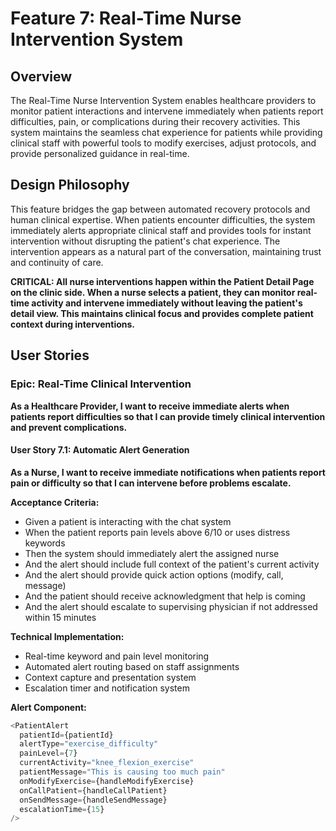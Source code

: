 # Feature 7: Real-Time Nurse Intervention System

## Overview

The Real-Time Nurse Intervention System enables healthcare providers to monitor patient interactions and intervene immediately when patients report difficulties, pain, or complications during their recovery activities. This system maintains the seamless chat experience for patients while providing clinical staff with powerful tools to modify exercises, adjust protocols, and provide personalized guidance in real-time.

## Design Philosophy

This feature bridges the gap between automated recovery protocols and human clinical expertise. When patients encounter difficulties, the system immediately alerts appropriate clinical staff and provides tools for instant intervention without disrupting the patient's chat experience. The intervention appears as a natural part of the conversation, maintaining trust and continuity of care.

**CRITICAL: All nurse interventions happen within the Patient Detail Page on the clinic side. When a nurse selects a patient, they can monitor real-time activity and intervene immediately without leaving the patient's detail view. This maintains clinical focus and provides complete patient context during interventions.**

## User Stories

### Epic: Real-Time Clinical Intervention

**As a Healthcare Provider, I want to receive immediate alerts when patients report difficulties so that I can provide timely clinical intervention and prevent complications.**

#### User Story 7.1: Automatic Alert Generation
**As a Nurse, I want to receive immediate notifications when patients report pain or difficulty so that I can intervene before problems escalate.**

**Acceptance Criteria:**
- Given a patient is interacting with the chat system
- When the patient reports pain levels above 6/10 or uses distress keywords
- Then the system should immediately alert the assigned nurse
- And the alert should include full context of the patient's current activity
- And the alert should provide quick action options (modify, call, message)
- And the patient should receive acknowledgment that help is coming
- And the alert should escalate to supervising physician if not addressed within 15 minutes

**Technical Implementation:**
- Real-time keyword and pain level monitoring
- Automated alert routing based on staff assignments
- Context capture and presentation system
- Escalation timer and notification system

**Alert Component:**
```typescript
<PatientAlert
  patientId={patientId}
  alertType="exercise_difficulty"
  painLevel={7}
  currentActivity="knee_flexion_exercise"
  patientMessage="This is causing too much pain"
  onModifyExercise={handleModifyExercise}
  onCallPatient={handleCallPatient}
  onSendMessage={handleSendMessage}
  escalationTime={15}
/>
```